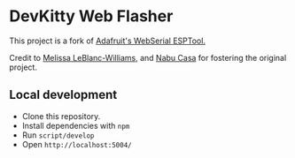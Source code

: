 # DevKitty Web Flasher 

This project is a fork of [Adafruit's WebSerial ESPTool.](https://github.com/adafruit/Adafruit_WebSerial_ESPTool)  

Credit to [Melissa LeBlanc-Williams](https://github.com/makermelissa), and [Nabu Casa](https://www.nabucasa.com) for fostering the original project.

## Local development

- Clone this repository.
- Install dependencies with `npm`
- Run `script/develop`
- Open `http://localhost:5004/`